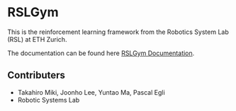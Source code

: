 # RSLGym #

This is the reinforcement learning framework from the Robotics System Lab (RSL) at ETH Zurich.

The documentation can be found here [RSLGym Documentation](rslgym.readthedocs.io).

## Contributers ##

* Takahiro Miki, Joonho Lee, Yuntao Ma, Pascal Egli
* Robotic Systems Lab
